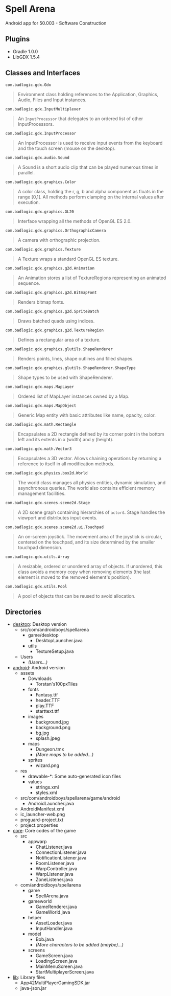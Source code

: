 # Spell Arena
Android app for 50.003 - Software Construction

## Plugins
* Gradle 1.0.0
* LibGDX 1.5.4

## Classes and Interfaces
`com.badlogic.gdx.Gdx`
> Environment class holding references to the Application, Graphics, Audio, Files and Input instances.

`com.badlogic.gdx.InputMultiplexer`
> An `InputProcessor` that delegates to an ordered list of other InputProcessors.

`com.badlogic.gdx.InputProcessor`
> An InputProcessor is used to receive input events from the keyboard and the touch screen (mouse on the desktop).

`com.badlogic.gdx.audio.Sound`
> A Sound is a short audio clip that can be played numerous times in parallel.

`com.badlogic.gdx.graphics.Color`
> A color class, holding the r, g, b and alpha component as floats in the range [0,1]. All methods perform clamping on the internal values after execution.

`com.badlogic.gdx.graphics.GL20`
> Interface wrapping all the methods of OpenGL ES 2.0.

`com.badlogic.gdx.graphics.OrthographicCamera`
> A camera with orthographic projection.

`com.badlogic.gdx.graphics.Texture`
> A Texture wraps a standard OpenGL ES texture.

`com.badlogic.gdx.graphics.g2d.Animation`
> An Animation stores a list of TextureRegions representing an animated sequence.

`com.badlogic.gdx.graphics.g2d.BitmapFont`
> Renders bitmap fonts.

`com.badlogic.gdx.graphics.g2d.SpriteBatch`
> Draws batched quads using indices.

`com.badlogic.gdx.graphics.g2d.TextureRegion`
> Defines a rectangular area of a texture.

`com.badlogic.gdx.graphics.glutils.ShapeRenderer`
> Renders points, lines, shape outlines and filled shapes.

`com.badlogic.gdx.graphics.glutils.ShapeRenderer.ShapeType`
> Shape types to be used with ShapeRenderer.

`com.badlogic.gdx.maps.MapLayer`
> Ordered list of MapLayer instances owned by a Map.

`com.badlogic.gdx.maps.MapObject`
> Generic Map entity with basic attributes like name, opacity, color.

`com.badlogic.gdx.math.Rectangle`
> Encapsulates a 2D rectangle defined by its corner point in the bottom left and its extents in x (width) and y (height).

`com.badlogic.gdx.math.Vector3`
> Encapsulates a 3D vector. Allows chaining operations by returning a reference to itself in all modification methods.

`com.badlogic.gdx.physics.box2d.World`
> The world class manages all physics entities, dynamic simulation, and asynchronous queries. The world also contains efficient memory management facilities.

`com.badlogic.gdx.scenes.scene2d.Stage`
> A 2D scene graph containing hierarchies of `actor`s. Stage handles the viewport and distributes input events.

`com.badlogic.gdx.scenes.scene2d.ui.Touchpad`
> An on-screen joystick. The movement area of the joystick is circular, centered on the touchpad, and its size determined by the smaller touchpad dimension.

`com.badlogic.gdx.utils.Array`
> A resizable, ordered or unordered array of objects. If unordered, this class avoids a memory copy when removing elements (the last element is moved to the removed element's position).

`com.badlogic.gdx.utils.Pool`
> A pool of objects that can be reused to avoid allocation.

## Directories
* [desktop](https://github.com/nikhilsh/A-N-D-R-O-I-D-B-O-Y-S/tree/master/desktop): Desktop version
  * src/com/androidboys/spellarena
    * game/desktop
      * DesktopLauncher.java
    * utils
      * TextureSetup.java
  * Users
    * _(Users...)_
* [android](https://github.com/nikhilsh/A-N-D-R-O-I-D-B-O-Y-S/tree/master/android): Android version
  * assets
    * Downloads
      * Torstan's100pxTiles
    * fonts
      * Fantasy.ttf
      * header.TTF
      * play.TTF
      * starttext.ttf
    * images
      * background.jpg
      * background.png
      * bg.jpg
      * splash.jpeg
    * maps
      * Dungeon.tmx
      * _(More maps to be added...)_
    * sprites
      * wizard.png
  * res
    * drawable-\*: Some auto-generated icon files
    * values
      * strings.xml
      * styles.xml
  * src/com/androidboys/spellarena/game/android
    * AndroidLauncher.java
  * AndroidManifest.xml
  * ic_launcher-web.png
  * proguard-project.txt
  * project.properties
* [core](https://github.com/nikhilsh/A-N-D-R-O-I-D-B-O-Y-S/tree/master/core): Core codes of the game
  * src
    * appwarp
      * ChatListener.java
      * ConnectionListener.java
      * NotificationListener.java
      * RoomListener.java
      * WarpController.java
      * WarpListener.java
      * ZoneListener.java
  * com/androidboys/spellarena
    * game
      * SpellArena.java
    * gameworld
      * GameRenderer.java
      * GameWorld.java
    * helper
      * AssetLoader.java
      * InputHandler.java
    * model
      * Bob.java
      * _(More characters to be added (maybe)...)_
    * screens
      * GameScreen.java
      * LoadingScreen.java
      * MainMenuScreen.java
      * StartMultiplayerScreen.java
* [lib](https://github.com/nikhilsh/A-N-D-R-O-I-D-B-O-Y-S/tree/master/libs): Library files
  * App42MultiPlayerGamingSDK.jar
  * java-json.jar
